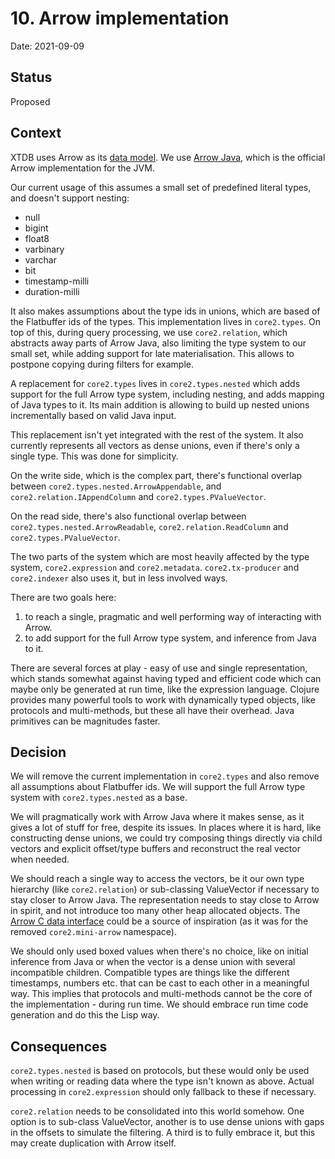 # 10. Arrow implementation

Date: 2021-09-09

## Status

Proposed

## Context

XTDB uses Arrow as its [data model](0002-data-model.md). We use [Arrow
Java](https://arrow.apache.org/docs/java/index.html), which is the
official Arrow implementation for the JVM.

Our current usage of this assumes a small set of predefined literal
types, and doesn't support nesting:

- null
- bigint
- float8
- varbinary
- varchar
- bit
- timestamp-milli
- duration-milli

It also makes assumptions about the type ids in unions, which are
based of the Flatbuffer ids of the types. This implementation lives in
`core2.types`. On top of this, during query processing, we use
`core2.relation`, which abstracts away parts of Arrow Java, also
limiting the type system to our small set, while adding support for
late materialisation. This allows to postpone copying during filters
for example.

A replacement for `core2.types` lives in `core2.types.nested` which
adds support for the full Arrow type system, including nesting, and
adds mapping of Java types to it. Its main addition is allowing to
build up nested unions incrementally based on valid Java input.

This replacement isn't yet integrated with the rest of the system. It
also currently represents all vectors as dense unions, even if there's
only a single type. This was done for simplicity.

On the write side, which is the complex part, there's functional
overlap between `core2.types.nested.ArrowAppendable`, and
`core2.relation.IAppendColumn` and `core2.types.PValueVector`.

On the read side, there's also functional overlap between
`core2.types.nested.ArrowReadable`, `core2.relation.ReadColumn` and
`core2.types.PValueVector`.

The two parts of the system which are most heavily affected by the
type system, `core2.expression` and
`core2.metadata`. `core2.tx-producer` and `core2.indexer` also uses
it, but in less involved ways.

There are two goals here:

1. to reach a single, pragmatic and well performing way of interacting
   with Arrow.
2. to add support for the full Arrow type system, and inference from
   Java to it.

There are several forces at play - easy of use and single
representation, which stands somewhat against having typed and
efficient code which can maybe only be generated at run time, like the
expression language. Clojure provides many powerful tools to work with
dynamically typed objects, like protocols and multi-methods, but these
all have their overhead. Java primitives can be magnitudes faster.

## Decision

We will remove the current implementation in `core2.types` and also
remove all assumptions about Flatbuffer ids. We will support the full
Arrow type system with `core2.types.nested` as a base.

We will pragmatically work with Arrow Java where it makes sense, as it
gives a lot of stuff for free, despite its issues. In places where it
is hard, like constructing dense unions, we could try composing things
directly via child vectors and explicit offset/type buffers and
reconstruct the real vector when needed.

We should reach a single way to access the vectors, be it our own type
hierarchy (like `core2.relation`) or sub-classing ValueVector if
necessary to stay closer to Arrow Java. The representation needs to
stay close to Arrow in spirit, and not introduce too many other heap
allocated objects. The [Arrow C data
interface](https://arrow.apache.org/docs/format/CDataInterface.html)
could be a source of inspiration (as it was for the removed
`core2.mini-arrow` namespace).

We should only used boxed values when there's no choice, like on
initial inference from Java or when the vector is a dense union with
several incompatible children. Compatible types are things like the
different timestamps, numbers etc. that can be cast to each other in a
meaningful way. This implies that protocols and multi-methods cannot
be the core of the implementation - during run time. We should embrace
run time code generation and do this the Lisp way.

## Consequences

`core2.types.nested` is based on protocols, but these would only be
used when writing or reading data where the type isn't known as
above. Actual processing in `core2.expression` should only fallback to
these if necessary.

`core2.relation` needs to be consolidated into this world somehow. One
option is to sub-class ValueVector, another is to use dense unions
with gaps in the offsets to simulate the filtering. A third is to
fully embrace it, but this may create duplication with Arrow itself.
